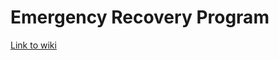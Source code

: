 # Emergency Recovery Program

[Link to wiki](https://github.com/Monash-Studio-Team/space_station_game/wiki)
